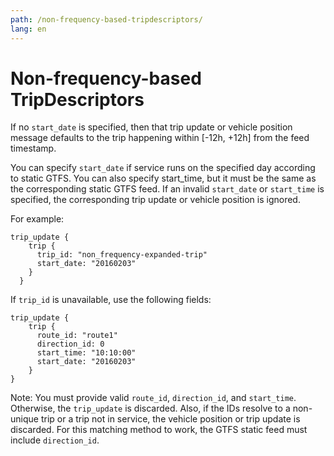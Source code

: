 ```yaml
---
path: /non-frequency-based-tripdescriptors/
lang: en
---
```


# Non-frequency-based TripDescriptors

If no ```start_date``` is specified, then that trip update or vehicle position message defaults to the trip happening within [-12h, +12h] from the feed timestamp.

You can specify ```start_date``` if service runs on the specified day according to static GTFS. You can also specify start_time, but it must be the same as the corresponding static GTFS feed.
 If an invalid ```start_date``` or ```start_time``` is specified, the corresponding trip update or vehicle position is ignored.

For example:
````
trip_update {
    trip {
      trip_id: "non_frequency-expanded-trip"
      start_date: "20160203"
    }
  }
```` 

If ```trip_id``` is unavailable, use the following fields:

````
trip_update {
    trip {
      route_id: "route1"
      direction_id: 0
      start_time: "10:10:00"
      start_date: "20160203"
    }
}

````
Note: You must provide valid ```route_id```, ```direction_id```, and ```start_time```. Otherwise, the ```trip_update``` is discarded. 
Also, if the IDs resolve to a non-unique trip or a trip not in service, the vehicle position or trip update is discarded.
 For this matching method to work, the GTFS static feed must include ```direction_id```.